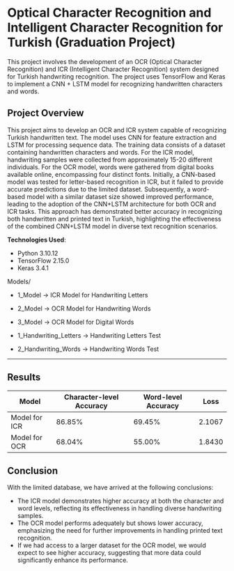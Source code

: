 # Optical Character Recognition and Intelligent Character Recognition for Turkish (Graduation Project)

This project involves the development of an OCR (Optical Character Recognition) and ICR (Intelligent Character Recognition) system designed for Turkish handwriting recognition. The project uses TensorFlow and Keras to implement a CNN + LSTM model for recognizing handwritten characters and words.

## Project Overview

This project aims to develop an OCR and ICR system capable of recognizing Turkish handwritten text. The model uses CNN for feature extraction and LSTM for processing sequence data. The training data consists of a dataset containing handwritten characters and words. For the ICR model, handwriting samples were collected from approximately 15-20 different individuals. For the OCR model, words were gathered from digital books available online, encompassing four distinct fonts. Initially, a CNN-based model was tested for letter-based recognition in ICR, but it failed to provide accurate predictions due to the limited dataset. Subsequently, a word-based model with a similar dataset size showed improved performance, leading to the adoption of the CNN+LSTM architecture for both OCR and ICR tasks. This approach has demonstrated better accuracy in recognizing both handwritten and printed text in Turkish, highlighting the effectiveness of the combined CNN+LSTM model in diverse text recognition scenarios.

 **Technologies Used**:
   - Python 3.10.12
   - TensorFlow 2.15.0
   - Keras 3.4.1

Models/
   - 1_Model -> ICR Model for Handwriting Letters
   - 2_Model -> OCR Model for Handwriting Words
   - 3_Model -> OCR Model for Digital Words

- 1_Handwriting_Letters -> Handwriting Letters Test
- 2_Handwriting_Words -> Handwriting Words Test

<hr>

## Results

<table align="center">
  <thead>
    <tr>
      <th>Model</th>
      <th>Character-level Accuracy</th>
      <th>Word-level Accuracy</th>
      <th>Loss</th>
    </tr>
  </thead>
  <tbody>
    <tr>
      <td>Model for ICR</td>
      <td>86.85%</td>
      <td>69.45%</td>
      <td>2.1067</td>
    </tr>
    <tr>
      <td>Model for OCR</td>
      <td>68.04%</td>
      <td>55.00%</td>
      <td>1.8430</td>
    </tr>
  </tbody>
</table>


## Conclusion

With the limited database, we have arrived at the following conclusions:

- The ICR model demonstrates higher accuracy at both the character and word levels, reflecting its effectiveness in handling diverse handwriting samples.
- The OCR model performs adequately but shows lower accuracy, emphasizing the need for further improvements in handling printed text recognition.
- If we had access to a larger dataset for the OCR model, we would expect to see higher accuracy, suggesting that more data could significantly enhance its performance.
